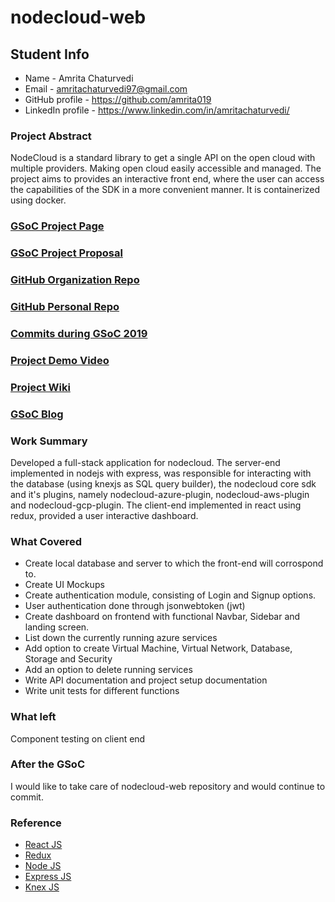 # nodecloud-web

## Student Info
  * Name - Amrita Chaturvedi
  * Email - amritachaturvedi97@gmail.com
  * GitHub profile - https://github.com/amrita019
  * LinkedIn profile - https://www.linkedin.com/in/amritachaturvedi/

### Project Abstract
NodeCloud is a standard library to get a single API on the open cloud with multiple providers. Making open cloud easily accessible and managed. The project aims to provides an interactive front end, where the user can access the capabilities of the SDK in a more convenient manner. It is containerized using docker. 

### [GSoC Project Page](https://summerofcode.withgoogle.com/organizations/6311825751146496/?sp-page=3#5550327141498880)

### [GSoC Project Proposal](https://drive.google.com/file/d/1AKE_maXt8oUFeeu9kc5rsaMDL1u_NKeX/view?usp=sharing)

### [GitHub Organization Repo](https://github.com/cloudlibz/nodecloud-web)

### [GitHub Personal Repo](https://github.com/amrita019/nodecloud-web)

### [Commits during GSoC 2019](https://github.com/cloudlibz/nodecloud-web/commits/master?author=amrita019)

### [Project Demo Video](https://youtu.be/pvWIgoqe4YY)

### [Project Wiki](https://github.com/cloudlibz/nodecloud-web/wiki)

### [GSoC Blog](https://medium.com/my-gsoc-diary-with-score-lab)

### Work Summary
Developed a full-stack application for nodecloud. The server-end implemented in nodejs with express, was responsible for interacting with the database (using knexjs as SQL query builder), the nodecloud core sdk and it's plugins, namely nodecloud-azure-plugin, nodecloud-aws-plugin and nodecloud-gcp-plugin. The client-end implemented in react using redux, provided a user interactive dashboard.

### What Covered
* Create local database and server to which the front-end will corrospond to.
* Create UI Mockups
* Create authentication module, consisting of Login and Signup options. 
* User authentication done through jsonwebtoken (jwt)
* Create dashboard on frontend with functional Navbar, Sidebar and landing screen.
* List down the currently running azure services
* Add option to create Virtual Machine, Virtual Network, Database, Storage and Security
* Add an option to delete running services
* Write API documentation and project setup documentation
* Write unit tests for different functions

### What left
Component testing on client end

### After the GSoC
I would like to take care of nodecloud-web repository and would continue to commit.

### Reference
* [React JS](https://reactjs.org)
* [Redux](https://redux.js.org)
* [Node JS](https://nodejs.org/en/)
* [Express JS](https://expressjs.com)
* [Knex JS](http://knexjs.org/)
